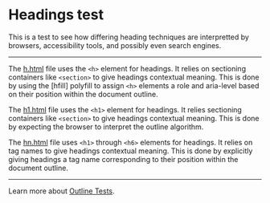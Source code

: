 # Headings test

This is a test to see how differing heading techniques are interpretted by browsers, accessibility tools, and possibly even search engines.

---

The [h.html] file uses the `<h>` element for headings. It relies on sectioning containers like `<section>` to give headings contextual meaning. This is done by using the [hfill] polyfill to assign `<h>` elements a role and aria-level based on their position within the document outline.

The [h1.html] file uses the `<h1>` element for headings. It relies sectioning containers like `<section>` to give headings contextual meaning. This is done by expecting the browser to interpret the outline algorithm.

The [hn.html] file uses `<h1>` through `<h6>` elements for headings. It relies on tag names to give headings contextual meaning. This is done by explicitly giving headings a tag name corresponding to their position within the document outline.

---

Learn more about [Outline Tests].

[h.html]: https://jonathantneal.github.io/outline-tests/tests/headings/h.html
[h1.html]: https://jonathantneal.github.io/outline-tests/tests/headings/h1.html
[hn.html]: https://jonathantneal.github.io/outline-tests/tests/headings/hn.html
[Outline Tests]: https://github.com/jonathantneal/outline-tests
